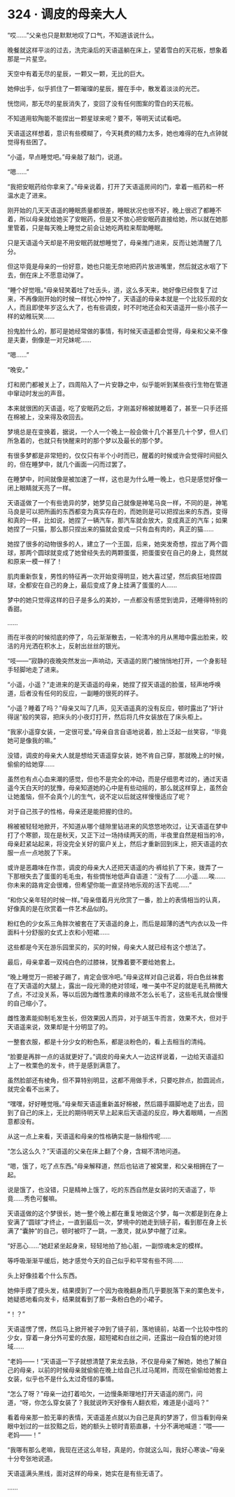 # 324 · 调皮的母亲大人

“哎……”父亲也只是默默地叹了口气，不知道该说什么。

晚餐就这样平淡的过去，洗完澡后的天语遥躺在床上，望着雪白的天花板，想象着那是一片星空。

天空中有着无尽的星辰，一颗又一颗，无比的巨大。

她伸出手，似乎抓住了一颗璀璨的星辰，握在手中，散发着淡淡的光芒。

恍惚间，那无尽的星辰消失了，变回了没有任何图案的雪白的天花板。

不知道用软陶能不能捏出一颗星球来呢？要不，等明天试试看吧。

天语遥这样想着，意识有些模糊了，今天耗费的精力太多，她也难得的在九点钟就觉得有些困了。

“小遥，早点睡觉吧。”母亲敲了敲门，说道。

“嗯……”

“我把安眠药给你拿来了。”母亲说着，打开了天语遥房间的门，拿着一瓶药和一杯温水走了进来。

刚开始的几天天语遥的睡眠质量都很差，睡眠状况也很不好，晚上很迟了都睡不着，所以母亲就给她买了安眠药，但是又不放心把安眠药直接给她，所以就在她那里管着，只是每天晚上睡觉之前会让她吃两粒来帮助睡眠。

只是天语遥今天却是不用安眠药就想睡觉了，母亲推门进来，反而让她清醒了几分。

但这毕竟是母亲的一份好意，她也只能无奈地把药片放进嘴里，然后就这水咽了下去，倒在床上不愿意动弹了。

“睡个好觉哦。”母亲轻笑着吐了吐舌头，道，这么多天来，她好像已经恢复了过来，不再像刚开始的时候一样忧心忡忡了，天语遥的母亲本就是一个比较乐观的女人，而且即使年岁这么大了，也有些调皮，时不时地还会和天语遥开一些小孩子一样的幼稚玩笑……

扮鬼脸什么的，那可是她经常做的事情，有时候天语遥都会觉得，母亲和父亲不像是夫妻，倒像是一对兄妹呢……

“嗯……”

“晚安。”

灯和房门都被关上了，四周陷入了一片安静之中，似乎能听到某些夜行生物在管道中窜动时发出的声音。

本来就很困的天语遥，吃了安眠药之后，才刚盖好棉被就睡着了，甚至一只手还搭在棉被上，没来得及收回去。

梦境总是在变换着，据说，一个人一个晚上一般会做十几个甚至几十个梦，但人们所急着的，也就只有快醒来时的那个梦以及最长的那个梦。

有很多梦都是非常短的，仅仅只有半个小时而已，醒着的时候或许会觉得时间挺久的，但在睡梦中，就几个画面一闪而过罢了。

在睡梦中，时间就像是被加速了一样，这也是为什么睡一晚上，也只是感觉好像一闭上眼睛就天亮了一样。

天语遥做了一个有些诡异的梦，她梦见自己就像是神笔马良一样，不同的是，神笔马良是可以把所画的东西都变为真实存在的，而她则是可以把捏出来的东西，变得和真的一样，比如说，她捏了一辆汽车，那汽车就会放大，变成真正的汽车；如果她捏了一只猫，那么那只捏出来的猫就会变成一只有血有肉的，真正的猫……

她捏了很多的动物很多的人，建立了一个王国，后来，她突发奇想，捏出了两个圆球，那两个圆球就变成了她曾经失去的两颗蛋蛋，把蛋蛋安在自己的身上，竟然就和原来一模一样了！

肌肉重新恢复，男性的特征再一次开始变得明显，她大喜过望，然后疯狂地捏圆球，全都安在自己的身上，最后变成了身上挂满了蛋蛋的人……

梦中的她只觉得这样的日子是多么的美妙，一点都没有感觉到诡异，还睡得特别的香甜。

……

雨在半夜的时候彻底的停了，乌云渐渐散去，一轮清冷的月从黑暗中露出脸来，皎洁的月光洒在积水上，反射出丝丝的银光。

“吱——”寂静的夜晚突然发出一声响动，天语遥的房门被悄悄地打开，一个身影轻手轻脚地走了进来。

“小遥，小遥？”走进来的是天语遥的母亲，她捏了捏天语遥的脸蛋，轻声地呼唤道，后者没有任何的反应，一副睡的很死的样子。

“小遥？睡着了吗？”母亲又叫了几声，见天语遥真的没有反应，顿时露出了“奸计得逞”般的笑容，把床头的小夜灯打开，然后将几件女装放在了床头柜上。

“我家小遥穿女装，一定很可爱。”母亲自言自语地说着，脸上泛起一丝笑容，“毕竟她可是像我的嘛。”

没错，调皮的母亲大人就是想给天语遥穿女装，她不肯自己穿，那就晚上的时候，偷偷的给她穿……

虽然也有点心血来潮的感觉，但也不是完全的冲动，而是仔细思考过的，通过天语遥今天白天时的犹豫，母亲知道她的心中是有些动摇的，那么就这样穿上，虽然会让她羞恼，但不会真个儿的生气，说不定以后就这样慢慢适应了呢？

对于自己孩子的性格，母亲还是能把握的住的。

棉被被轻轻地掀开，不知道从哪个缝隙里钻进来的风悠悠地吹过，让天语遥在梦中打了个寒颤，现在是秋天，又正下过一场持续两天的雨，半夜里自然是相当的冷，母亲赶紧站起来，将没完全关好的窗户关上，然后才重新回到床上，把天语遥的衣服一点一点地脱了下来。

或许是恶趣味在作祟，调皮的母亲大人还把天语遥的内·裤给扒了下来，拨弄了一下那根失去了蛋蛋的毛毛虫，有些惆怅地低声自语道：“没有了……小遥……唉……你未来的路肯定会很难，但希望你能一直坚持地乐观的活下去呢……”

“和你父亲年轻的时候一样。”母亲借着月光欣赏了一番，脸上的表情相当的认真，好像真的是在欣赏着一件艺术品似的。

粉红色的少女系三角胖次被套在了天语遥的身上，而后是超薄的透气内衣以及一件面料十分舒服的女式上衣和小短裙……

这些都是今天在游乐园里买的，买的时候，母亲大人就已经有这个想法了。

最后，母亲拿着一双纯白色的过膝袜，犹豫着要不要给她套上。

“晚上睡觉万一把被子踢了，肯定会很冷吧。”母亲这样对自己说着，将白色丝袜套在了天语遥的大腿上，露出一段光滑的绝对领域，唯一美中不足的就是毛孔稍微大了点，不过没关系，等以后因为雌性激素的缘故不怎么长毛了，这些毛孔就会慢慢的自己缩小了。

雌性激素能抑制毛发生长，但效果因人而异，对于胡玉牛而言，效果不大，但对于天语遥来说，效果却是十分明显了的。

一整套衣服，都是十分少女的粉色系，都是淡粉色的，看上去相当的清纯。

“脸要是再胖一点的话就更好了。”调皮的母亲大人一边这样说着，一边给天语遥扣上了一枚栗色的发卡，终于是感到满意了。

虽然脸部还有棱角，但不算特别明显，这都不用做手术，只要吃胖点，脸圆润点，就完全看不出来了。

“嘿嘿，好好睡觉哦。”母亲帮天语遥重新盖好棉被，然后蹑手蹑脚地走了出去，回到了自己的床上，无比的期待明天早上起来后天语遥的反应，睁大着眼睛，一点困意都没有。

从这一点上来看，天语遥和母亲的性格确实是一脉相传呢……

“怎么这么久？”天语遥的父亲在床上翻了个身，含糊不清地问道。

“嗯，饿了，吃了点东西。”母亲解释道，然后也钻进了被窝里，和父亲相拥在了一起。

说是饿了，也没错，只是精神上饿了，吃的东西自然是女装时的天语遥了，毕竟……秀色可餐嘛。

天语遥做的这个梦很长，她一整个晚上都在重复地做这个梦，每一次都是到在身上安满了“圆球”才终止，一直到最后一次，梦境中的她走到镜子前，看到那在身上长满了“囊肿”的自己，顿时被吓了一跳，一激灵，就从梦中醒了过来。

“好恶心……”她赶紧坐起身来，轻轻地拍了拍心脏，一副惊魂未定的模样。

等呼吸渐渐平缓后，她才感觉今天的自己似乎和平常有些不同……

头上好像挂着个什么东西。

她伸手摸了摸头发，结果摸到了一个因为夜晚翻身而几乎要脱落下来的栗色发卡，她疑惑地看向发卡，结果就看到了那一条粉白色的小裙子。

“！？”

天语遥愣了愣，然后马上掀开被子冲到了镜子前，落地镜前，站着一个比较中性的少女，穿着一身分外可爱的衣服，超短裙和白丝之间，还露出一段白皙的绝对领域……

“老妈——！”天语遥一下子就想清楚了来龙去脉，不仅是母亲了解她，她也了解自己的母亲，以前的时候母亲就偷偷在晚上给自己扎过马尾辫，而现在偷偷给她套上女装，似乎也不是什么太过奇怪的事情。

“怎么了呀？”母亲一边打着哈欠，一边慢条斯理地打开天语遥的房门，问道，“呀，你怎么穿女装了？我就说昨天好像有人翻衣柜，难道是小遥吗？”

看着母亲那一脸无辜的表情，天语遥差点就以为自己是真的梦游了，但当看到母亲眼中划过的一丝狡黠之后，她的额头上顿时青筋直暴，十分不满地喊道：“喂——老妈——！”

“我哪有那么老嘛，我现在还这么年轻，真是的，你就这么叫，我好心寒诶~”母亲十分夸张地说道。

天语遥满头黑线，面对这样的母亲，她实在是有些无语了。

……
